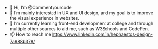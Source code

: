 - 👋 Hi, I’m @Commentyourcode
- 👀 I’m mainly interested in UX and UI design, and my goal is to improve the visual experience in websites.
- 🌱 I’m currently learning front-end development at college and through multiple other sources to aid me, such as W3Schools and CodePen.
- 📫 How to reach me https://www.linkedin.com/in/hephaestos-design-7a988b378/

<!---
Commentyourcode/Commentyourcode is a ✨ special ✨ repository because its `README.md` (this file) appears on your GitHub profile.
You can click the Preview link to take a look at your changes.
--->
